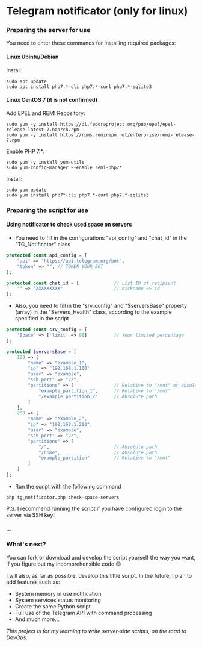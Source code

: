 # Telegram notificator (only for linux)

### **Preparing the server for use**

You need to enter these commands for installing required packages:

#### Linux Ubintu/Debian

Install:
```
sudo apt update
sudo apt install php7.*-cli php7.*-curl php7.*-sqlite3
```

#### Linux CentOS 7 (it is not confirmed)

Add EPEL and REMI Repository:
```
sudo yum -y install https://dl.fedoraproject.org/pub/epel/epel-release-latest-7.noarch.rpm
sudo yum -y install https://rpms.remirepo.net/enterprise/remi-release-7.rpm
```

Enable PHP 7.\*:
```
sudo yum -y install yum-utils
sudo yum-config-manager --enable remi-php7*
```

Install:
```
sudo yum update
sudo yum install php7*-cli php7.*-curl php7.*-sqlite3
```

### **Preparing the script for use**

#### Using notificator to check used space on servers

- You need to fill in the configurations "api_config" and "chat_id" in the "TG_Notificator" class

```php
protected const api_config = [
    "api" => "https://api.telegram.org/bot",
    "token" => "", // TOKEN YOUR BOT
];

protected const chat_id = [             // List ID of recipient
    "" => "XXXXXXXXX"                   // nickname => id
];
```

- Also, you need to fill in the "srv_config" and "$serversBase" property (array) in the "Servers_Health" class, according to the example specified in the script

```php
protected const srv_config = [
    'Space' => ['limit' => 90]          // Your limited percentage
];

protected $serversBase = [
    100 => [
        "name" => "example_1",
        "ip" => "192.168.1.100",
        "user" => "example",
        "ssh port" => "22",
        "partitions" => [               // Relative to "/mnt" or absolute path 
            "example_partition_1",      // Relative to "/mnt"
            "/example_partition_2"      // Absolute path
        ]
    ],
    200 => [
        "name" => "example_2",
        "ip" => "192.168.1.200",
        "user" => "example",
        "ssh port" => "22",
        "partitions" => [
            "/",                        // Absolute path
            "/home",                    // Absolute path
            "example_partition"         // Relative to "/mnt"
        ]
    ]
];
```

- Run the script with the following command

```
php tg_notificator.php check-space-servers
```

P.S. I recommend running the script if you have configured login to the server via SSH key!

#### ...

### **What's next?**

You can fork or download and develop the script yourself the way you want, if you figure out my incomprehensible code :blush:

I will also, as far as possible, develop this little script. In the future, I plan to add features such as:

- System memory in use notification
- System services status monitoring
- Create the same Python script
- Full use of the Telegram API with command processing
- And much more...

*This project is for my learning to write server-side scripts, on the road to DevOps.*
